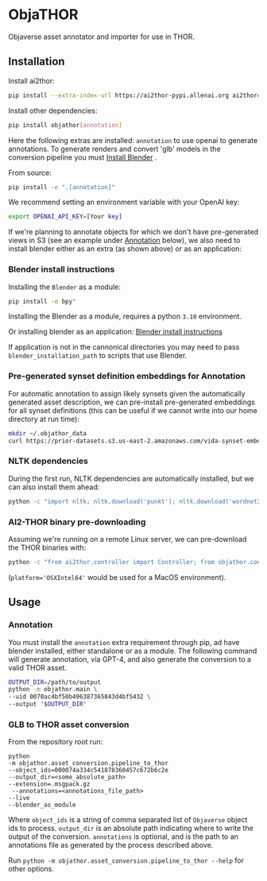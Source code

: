 # ObjaTHOR

Objaverse asset annotator and importer for use in THOR. 

## Installation

Install ai2thor:

```bash
pip install --extra-index-url https://ai2thor-pypi.allenai.org ai2thor==0+40679c517859e09c1f2a5e39b65ee7f33fcfdd48
```

Install other dependencies:

```bash
pip install objathor[annotation]
```

Here the following extras are installed: `annotation` to use openai to generate annotations. To generate renders and convert 'glb' models in the conversion pipeline you must [Install Blender](#blender-install-instructions) . 


From source:

```bash
pip install -e ".[annotation]"
```

We recommend setting an environment variable with your OpenAI key:

```bash
export OPENAI_API_KEY=[Your key]
```

If we're planning to annotate objects for which we don't have pre-generated
views in S3 (see an example under [Annotation](#annotation) below), we also need to install blender either as an extra (as shown above) or as an application:

### Blender install instructions
Installing  the `Blender` as a module:
```bash
pip install -e bpy"
```
Installing  the Blender as a module, requires a python `3.10` environment.

Or installing blender as an application:
[Blender install instructions](https://docs.blender.org/manual/en/latest/getting_started/installing/index.html)

If application is not in the cannonical directories you may need to pass `blender_installation_path` to scripts that use Blender.

### Pre-generated synset definition embeddings for Annotation

For automatic annotation to assign likely synsets given the automatically generated asset description, we can
pre-install pre-generated embeddings for all synset definitions (this can be useful if we cannot write into our home
directory at run time):

```bash
mkdir ~/.objathor_data
curl https://prior-datasets.s3.us-east-2.amazonaws.com/vida-synset-embeddings/synset_definition_embeddings_single.pkl.gz -o ~/.objathor_data/synset_definition_embeddings_single.pkl.gz
```

### NLTK dependencies

During the first run, NLTK dependencies are automatically installed, but we can also install them ahead:

```bash
python -c "import nltk; nltk.download('punkt'); nltk.download('wordnet2022'); nltk.download('brown'); nltk.download('averaged_perceptron_tagger')"
```


### AI2-THOR binary pre-downloading

Assuming we're running on a remote Linux server, we can pre-download the THOR binaries with:

```bash
python -c "from ai2thor.controller import Controller; from objathor.constants import THOR_COMMIT_ID; c=Controller(download_only=True, platform='CloudRendering', commit_id=THOR_COMMIT_ID)"
```

(`platform='OSXIntel64'` would be used for a MacOS environment).

## Usage

### Annotation

You must install the `annotation` extra requirement through pip, ad have blender installed,
either standalone or as a module. The following command will generate annotation, via GPT-4,
and also generate the conversion to a valid THOR asset.

```bash
OUTPUT_DIR=/path/to/output
python -m objathor.main \
--uid 0070ac4bf50b496387365843d4bf5432 \
--output "$OUTPUT_DIR"
```

### GLB to THOR asset conversion

From the repository root run:

```
python 
-m objathor.asset_conversion.pipeline_to_thor 
--object_ids=000074a334c541878360457c672b6c2e 
--output_dir=<some_absolute_path>
--extension=.msgpack.gz
 --annotations=<annotations_file_path> 
--live 
--blender_as_module
```

Where `object_ids` is a string of comma separated list of `Objaverse` object ids to process.
`output_dir` is an absolute path indicating where to write the output of the conversion.
`annotations` is optional, and is the path to an annotations file as generated by the process described above.

Run `python -m objathor.asset_conversion.pipeline_to_thor --help` for other options. 